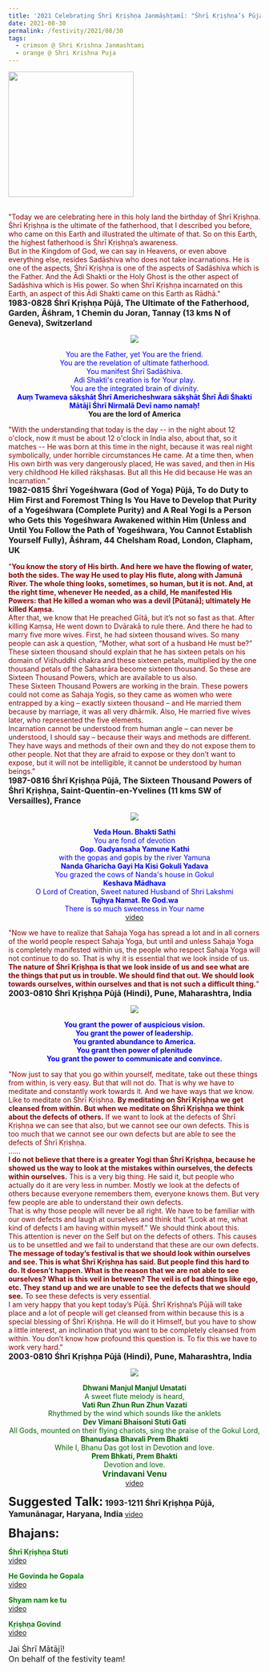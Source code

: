 ```yaml
---
title: '2021 Celebrating Śhrī Kṛiṣhṇa Janmāṣhṭamī: "Śhrī Kṛiṣhṇa’s Pūjā will take place and a lot of people will get cleansed from within because this is a special blessing of Śhrī Kṛiṣhṇa." '
date: 2021-08-30
permalink: /festivity/2021/08/30
tags:
  - crimson @ Shri Krishna Janmashtami
  - orange @ Shri Krishna Puja
---
```


<div style="text-align: left"><img src="/images/image1.png" width="250" /></div><br>

<p>
<font color="DarkRed">"Today we are celebrating here in this holy land the birthday of Śhrī Kṛiṣhṇa.<br>
Śhrī Kṛiṣhṇa is the ultimate of the fatherhood, that I described you before, who came on this Earth and illustrated the ultimate of that. So on this Earth, the highest fatherhood is Śhrī Kṛiṣhṇa’s awareness.<br>
But in the Kingdom of God, we can say in Heavens, or even above everything else, resides Sadāshiva who does not take incarnations. He is one of the aspects, Śhrī Kṛiṣhṇa is one of the aspects of Sadāshiva which is the Father. And the Ādi Shakti or the Holy Ghost is the other aspect of Sadāshiva which is His power. So when Śhrī Kṛiṣhṇa incarnated on this Earth, an aspect of this Ādi Shakti came on this Earth as Rādhā."</font><br>
<font size="+0"><b>1983-0828 Śhrī Kṛiṣhṇa Pūjā, The Ultimate of the Fatherhood, Garden, Āśhram, 1 Chemin du Joran, Tannay (13 kms N of Geneva), Switzerland</b></font>
</p>

<div style="text-align: center"><img src="https://pub-1e517d8c73a64c9c82977d676b1fff72.r2.dev/image760.png" /></div>

<p style="text-align:center;">
<font color="blue">You are the Father, yet You are the friend.<br>
You are the revelation of ultimate fatherhood.<br>
You manifest Śhrī Sadāśhiva.<br>
Adi Shakti's creation is for Your play.<br>
You are the integrated brain of divinity.<br>
<b>Auṃ Twameva sākṣhāt Śhrī Americheshwara sākṣhāt Śhrī Ādi Śhakti Mātājī Śhrī Nirmalā Devī namo namaḥ!</b></font><br>
<b>You are the lord of America</b>
</p>

<p>
<font color="DarkRed">"With the understanding that today is the day -- in the night about 12 o'clock, now it must be about 12 o'clock in India also, about that, so it matches -- He was born at this time in the night, because it was real night symbolically, under horrible circumstances He came. At a time then, when His own birth was very dangerously placed, He was saved, and then in His very childhood He killed rākṣhasas. But all this He did because He was an Incarnation."</font><br>
<font size="+0"><b>1982-0815 Śhrī Yogeśhwara (God of Yoga) Pūjā, To do Duty to Him First and Foremost Thing Is You Have to Develop that Purity of a Yogeśhwara (Complete Purity) and A Real Yogi Is a Person who Gets this Yogeśhwara Awakened within Him (Unless and Until You Follow the Path of Yogeśhwara, You Cannot Establish Yourself Fully), Āśhram, 44 Chelsham Road, London, Clapham, UK</b></font>
</p>

<p>
<font color="DarkRed">"<b>You know the story of His birth. And here we have the flowing of water, both the sides. The way He used to play His flute, along with Jamunā River. The whole thing looks, sometimes, so human, but it is not. And, at the right time, whenever He needed, as a child, He manifested His Powers: that He killed a woman who was a devil [Pūtanā]; ultimately He killed Kaṃsa.</b><br>
After that, we know that He preached Gītā, but it’s not so fast as that. After killing Kaṃsa, He went down to Dvārakā to rule there. And there he had to marry five more wives. First, he had sixteen thousand wives. So many people can ask a question, “Mother, what sort of a husband He must be?”<br>
These sixteen thousand should explain that he has sixteen petals on his domain of Viśhuddhi chakra and these sixteen petals, multiplied by the one thousand petals of the Sahasrāra become sixteen thousand. So these are Sixteen Thousand Powers, which are available to us also.<br>
These Sixteen Thousand Powers are working in the brain. These powers could not come as Sahaja Yogis, so they came as women who were entrapped by a king – exactly sixteen thousand – and He married them because by marriage, it was all very dhārmik. Also, He married five wives later, who represented the five elements.<br>
Incarnation cannot be understood from human angle – can never be understood, I should say – because their ways and methods are different. They have ways and methods of their own and they do not expose them to other people. Not that they are afraid to expose or they don’t want to expose, but it will not be intelligible, it cannot be understood by human beings."</font><br>
<font size="+0"><b>1987-0816 Śhrī Kṛiṣhṇa Pūjā, The Sixteen Thousand Powers of Śhrī Kṛiṣhṇa, Saint-Quentin-en-Yvelines (11 kms SW of Versailles), France</b></font>
</p>

<div style="text-align: center"><img src="https://pub-1e517d8c73a64c9c82977d676b1fff72.r2.dev/image761.png" /></div>

<p style="color:blue; text-align:center;">
<b>Veda Houn. Bhakti Sathi</b><br>
You are fond of devotion<br>
<b>Gop. Gadyansaha Yamune Kathi</b><br>
with the gopas and gopis by the river Yamuna<br>
<b>Nanda Gharicha Gayi Ha Kisi Gokuli Yadava</b><br>
You grazed the cows of Nanda's house in Gokul<br>
<b>Keshava Mādhava</b><br>
O Lord of Creation, Sweet natured Husband of Shri Lakshmi<br>
<b>Tujhya Namat. Re God.wa</b><br>
There is so much sweetness in Your name<br>
<a href="https://youtu.be/DQerPNd6770">video</a>
</p>

<p>
<font color="DarkRed">"Now we have to realize that Sahaja Yoga has spread a lot and in all corners of the world people respect Sahaja Yoga, but until and unless Sahaja Yoga is completely manifested within us, the people who respect Sahaja Yoga will not continue to do so. That is why it is essential that we look inside of us. <b>The nature of Śhrī Kṛiṣhṇa is that we look inside of us and see what are the things that put us in trouble. We should find that out. We should look towards ourselves, within ourselves and that is not such a difficult thing.</b>"</font><br>
<font size="+0"><b>2003-0810 Śhrī Kṛiṣhṇa Pūjā (Hindi), Pune, Maharashtra, India</b></font>
</p>

<div style="text-align: center"><img src="/images/image762.png" /></div>

<p style="color:blue; text-align:center;">
<b>You grant the power of auspicious vision.<br>
You grant the power of leadership.<br>
You granted abundance to America.<br>
You grant then power of plenitude<br>
You grant the power to communicate and convince.</b>
</p>

<p>
<font color="DarkRed">"Now just to say that you go within yourself, meditate, take out these things from within, is very easy. But that will not do. That is why we have to meditate and constantly work towards it. And we have ways that we know. Like to meditate on Śhrī Kṛiṣhṇa. <b>By meditating on Śhrī Kṛiṣhṇa we get cleansed from within. But when we meditate on Śhrī Kṛiṣhṇa we think about the defects of others.</b> If we want to look at the defects of Śhrī Kṛiṣhṇa we can see that also, but we cannot see our own defects. This is too much that we cannot see our own defects but are able to see the defects of Śhrī Kṛiṣhṇa.<br>
......<br>
<b>I do not believe that there is a greater Yogi than Śhrī Kṛiṣhṇa, because he showed us the way to look at the mistakes within ourselves, the defects within ourselves.</b> This is a very big thing. He said it, but people who actually do it are very less in number. Mostly we look at the defects of others because everyone remembers them, everyone knows them. But very few people are able to understand their own defects.<br>
That is why those people will never be all right. We have to be familiar with our own defects and laugh at ourselves and think that “Look at me, what kind of defects I am having within myself.” We should think about this.<br>
This attention is never on the Self but on the defects of others. This causes us to be unsettled and we fail to understand that these are our own defects.<br>
<b>The message of today’s festival is that we should look within ourselves and see. This is what Śhrī Kṛiṣhṇa has said. But people find this hard to do. It doesn’t happen. What is the reason that we are not able to see ourselves? What is this veil in between? The veil is of bad things like ego, etc. They stand up and we are unable to see the defects that we should see.</b> To see these defects is very essential.<br>
I am very happy that you kept today’s Pūjā. Śhrī Kṛiṣhṇa’s Pūjā will take place and a lot of people will get cleansed from within because this is a special blessing of Śhrī Kṛiṣhṇa. He will do it Himself, but you have to show a little interest, an inclination that you want to be completely cleansed from within. You don’t know how profound this question is. To fix this we have to work very hard."</font><br>
<font size="+0"><b>2003-0810 Śhrī Kṛiṣhṇa Pūjā (Hindi), Pune, Maharashtra, India</b></font>
</p>

<div style="text-align: center"><img src="/images/image763.png" /></div>

<p style="color:DarkGreen; text-align:center;">
<b>Dhwani Manjul Manjul Umatati</b><br>
A sweet flute melody is heard,<br>
<b>Vati Run Zhun Run Zhun Vazati</b><br>
Rhythmed by the wind which sounds like the anklets<br>
<b>Dev Vimani Bhaisoni Stuti Gati</b><br>
All Gods, mounted on their flying chariots, sing the praise of the Gokul Lord,<br>
<b>Bhanudasa Bhavali Prem Bhakti</b><br>
While I, Bhanu Das got lost in Devotion and love.<br>
<b>Prem Bhkati, Prem Bhakti</b><br>
Devotion and love.<br>
<font size="+0"><b>Vrindavani Venu</b></font><br>
<a href="https://seven-teams.github.io/Videos_Links.html">video</a>
</p>

<font size="+2"><b>Suggested Talk:</b></font> 
<font size="+0"><b>1993-1211 Śhrī Kṛiṣhṇa Pūjā, Yamunānagar, Haryana, India</b></font>
<a href="https://seven-teams.github.io/Videos_Links.html">video</a><br>

<font size="+2"><b>Bhajans:</b></font>

<p>
<font color="green"><b>Śhrī Kṛiṣhṇa Stuti</b></font><br>
<a href="https://youtu.be/MjRsfTSdTGk?list=PLA223369282044EC4">video</a>
</p>
 
<p>
<font color="green"><b>He Govinda he Gopala</b></font><br>
<a href="https://seven-teams.github.io/Videos_Links.html">video</a> 
</p>

<p>
<font color="green"><b>Shyam nam ke tu</b></font><br>
<a href="https://seven-teams.github.io/Videos_Links.html">video</a>
</p>

<p>
<font color="green"><b>Kṛiṣhṇa Govind</b></font><br>
<a href="https://seven-teams.github.io/Videos_Links.html">video</a>
</p>

<p>
<font size="+0">Jai Śhrī Mātājī!<br>
On behalf of the festivity team!</font>
</p>
